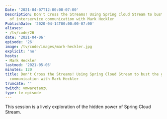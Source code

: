 ```yaml
---
Date: '2021-04-07T12:00:00-07:00'
Description: Don't Cross the Streams! Using Spring Cloud Stream to bust the ghosts
  of interservice communication with Mark Heckler
PublishDate: '2020-04-14T00:00:00-07:00'
aliases:
- /tv/code/26
date: '2021-04-06'
episode: '26'
image: /tv/code/images/mark-heckler.jpg
explicit: 'no'
hosts:
- Mark Heckler
lastmod: '2021-05-05'
minutes: 120
title: Don't Cross the Streams! Using Spring Cloud Stream to bust the ghosts of interservice
  communication with Mark Heckler
truncate: ''
twitch: vmwaretanzu
type: tv-episode
---
```


This session is a lively exploration of the hidden power of Spring Cloud Stream.